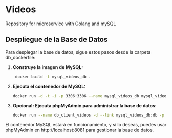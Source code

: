 # Videos
Repository for microservice with Golang and mySQL

## Despliegue de la Base de Datos
Para desplegar la base de datos, sigue estos pasos desde la carpeta db_dockerfile:

1. **Construye la imagen de MySQL:**

   ```bash
    docker build -t mysql_videos_db .
   
2. **Ejecuta el contenedor de MySQL:**

     ```bash
    docker run -d -t -i -p 3306:3306 --name mysql_videos_db mysql_videos_db
     
3. **Opcional: Ejecuta phpMyAdmin para administrar la base de datos:**

    ```bash
    docker run --name db_client_videos -d --link mysql_videos_db:db -p 8081:80 phpmyadmin
    
El contenedor MySQL estará en funcionamiento, y si lo deseas, puedes usar phpMyAdmin en http://localhost:8081 para gestionar la base de datos.
